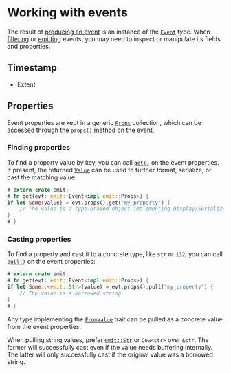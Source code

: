 # Working with events

The result of [producing an event](./producing-events.md) is an instance of the [`Event`](https://docs.rs/emit/0.11.0-alpha.21/emit/struct.Event.html) type. When [filtering](./filtering-events.md) or [emitting](./emitting-events.md) events, you may need to inspect or manipulate its fields and properties.

## Timestamp

- Extent

## Properties

Event properties are kept in a generic [`Props`](https://docs.rs/emit/0.11.0-alpha.21/emit/props/trait.Props.html) collection, which can be accessed through the [`props()`](https://docs.rs/emit/0.11.0-alpha.21/emit/struct.Event.html#method.props) method on the event.

### Finding properties

To find a property value by key, you can call [`get()`](https://docs.rs/emit/0.11.0-alpha.21/emit/props/trait.Props.html#method.get) on the event properties. If present, the returned [`Value`](https://docs.rs/emit/0.11.0-alpha.21/emit/value/struct.Value.html) can be used to further format, serialize, or cast the matching value:

```rust
# extern crate emit;
# fn get(evt: emit::Event<impl emit::Props>) {
if let Some(value) = evt.props().get("my_property") {
    // The value is a type-erased object implementing Display/Serialize
}
# }
```

### Casting properties

To find a property and cast it to a concrete type, like `str` or `i32`, you can call [`pull()`](https://docs.rs/emit/0.11.0-alpha.21/emit/props/trait.Props.html#method.pull) on the event properties:

```rust
# extern crate emit;
# fn get(evt: emit::Event<impl emit::Props>) {
if let Some::<emit::Str>(value) = evt.props().pull("my_property") {
    // The value is a borrowed string
}
# }
```

Any type implementing the [`FromValue`](https://docs.rs/emit/0.11.0-alpha.21/emit/value/trait.FromValue.html) trait can be pulled as a concrete value from the event properties.

When pulling string values, prefer [`emit::Str`](https://docs.rs/emit/0.11.0-alpha.21/emit/str/struct.Str.html) or `Cow<str>` over `&str`. The former will successfully cast even if the value needs buffering internally. The latter will only successfully cast if the original value was a borrowed string.
